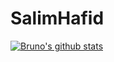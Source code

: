 # SalimHafid
[![Bruno's github stats](https://github-readme-stats.vercel.app/api?username=SalimHFX&hide=stars&show_icons=true&count_private=true)]()
